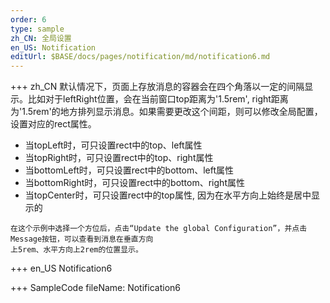 ```yaml
--- 
order: 6
type: sample
zh_CN: 全局设置
en_US: Notification
editUrl: $BASE/docs/pages/notification/md/notification6.md
---
```


+++ zh_CN
 默认情况下，页面上存放消息的容器会在四个角落以一定的间隔显示。比如对于leftRight位置，会在当前窗口top距离为'1.5rem',
    right距离为'1.5rem'的地方排列显示消息。如果需要更改这个间距，则可以修改全局配置，设置对应的rect属性。
    <ul>
    <li>当topLeft时，可只设置rect中的top、left属性</li>
    <li>当topRight时，可只设置rect中的top、right属性</li>
    <li>当bottomLeft时，可只设置rect中的bottom、left属性</li>
    <li>当bottomRight时，可只设置rect中的bottom、right属性</li>
    <li>当topCenter时，可只设置rect中的top属性, 因为在水平方向上始终是居中显示的</li>
    </ul>
    
    在这个示例中选择一个方位后，点击“Update the global Configuration”，并点击Message按钮，可以查看到消息在垂直方向
    上5rem、水平方向上2rem的位置显示。
    
    
+++ en_US
Notification6

+++ SampleCode
fileName: Notification6
